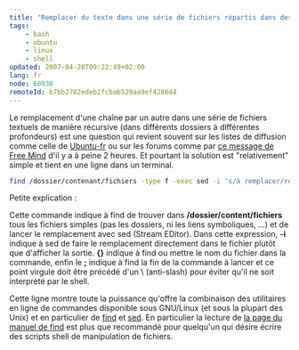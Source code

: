 ```yaml
---
title: "Remplacer du texte dans une série de fichiers répartis dans des dossiers"
tags:
    - bash
    - ubuntu
    - linux
    - shell
updated: 2007-04-20T09:22:49+02:00
lang: fr
node: 60930
remoteId: b7bb2782edeb2fcbab529aa9ef4286d4
---
```

 
Le remplacement d'une chaîne par un autre dans une série de fichiers textuels de manière récursive (dans différents dossiers à différentes profondeurs) est une question qui revient souvent sur les listes de diffusion comme celle de [Ubuntu-fr](https://lists.ubuntu.com/archives/ubuntu-fr/2006-September/011128.html) ou sur les forums comme par [ce message de Free Mind](https://lists.ubuntu.com/archives/ubuntu-fr/2006-September/011128.html) d'il y a à peine 2 heures. Et pourtant la solution est &quot;relativement&quot; simple et tient en une ligne dans un terminal.

 ``` bash
find /dossier/contenant/fichiers -type f -exec sed -i 's/à remplacer/remplacement/g' {} \;
```

 
Petite explication :

Cette commande indique à find de trouver dans **/dossier/content/fichiers** tous les fichiers simples (pas les dossiers, ni les liens symboliques, ...) et de lancer le remplacement avec sed (Stream EDitor). Dans cette expression, **-i** indique à sed de faire le remplacement directement dans le fichier plutôt que d'afficher la sortie. **{}** indique à find ou mettre le nom du fichier dans la commande, enfin le **;** indique à find la fin de la commande à lancer et ce point virgule doit être précédé d'un \ (anti-slash) pour éviter qu'il ne soit interprèté par le shell.

 
Cette ligne montre toute la puissance qu'offre la combinaison des utilitaires en ligne de commandes disponible sous GNU/Linux (et sous la plupart des Unix) et en particulier de [find](http://pwet.fr/man/linux/commandes/find) et [sed](http://pwet.fr/man/linux/commandes/find). En particulier la lecture de [la page du manuel de find](http://pwet.fr/man/linux/commandes/find) est plus que recommandé pour quelqu'un qui désire écrire des scripts shell de manipulation de fichiers.

